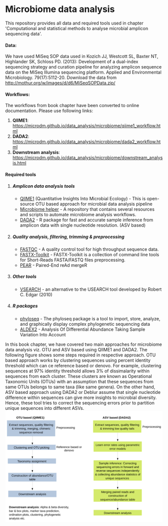 # Microbiome data analysis

This repository provides all data and required tools used in chapter 'Computational and statistical methods to analyse microbial amplicon sequencing data'.

#### Data:
We have used MiSeq SOP data used in Kozich JJ, Westcott SL, Baxter NT, Highlander SK, Schloss PD. (2013): Development of a dual-index sequencing strategy and curation pipeline for analyzing amplicon sequence data on the MiSeq Illumina sequencing platform. Applied and Environmental Microbiology. 79(17):5112-20. 
Download the data from http://mothur.org/w/images/d/d6/MiSeqSOPData.zip/

#### Workflows:

The workflows from book chapter have been converted to online documentation. Please use following links:
1. **QIIME1**: https://microdm.github.io/data_analysis/microbiome/qiime1_workflow.html
2. **DADA2**: https://microdm.github.io/data_analysis/microbiome/dada2_workflow.html
3. **Downstream analysis**: https://microdm.github.io/data_analysis/microbiome/downstream_analysis.html

#### Required tools
1. ##### Amplicon data analysis tools
    * [QIIME1](http://qiime.org/install/install.html) (Quantitative Insights Into Microbial Ecology) - This is open-source OTU based approach for microbial data analysis pipeline
    * [Microbiome helper](https://github.com/LangilleLab/microbiome_helper/wiki) - A repository that contains several resources and scripts to automate microbiome analysis workflows.
    * [DADA2](https://benjjneb.github.io/dada2/index.html) - R package for fast and accurate sample inference from amplicon data with single nucleotide resolution. (ASV based)
2. ##### Quality analysis, filtering, trimming & preprocessing
    * [FASTQC](https://www.bioinformatics.babraham.ac.uk/projects/fastqc/) - A quality control tool for high throughput sequence data.
    * [FASTX-Toolkit](http://hannonlab.cshl.edu/fastx_toolkit/) - FASTX-Toolkit is a collection of command line tools for Short-Reads FASTA/FASTQ files preprocessing.
    * [PEAR](https://github.com/tseemann/PEAR) - Paired-End reAd mergeR
3. ##### Other tools
    * [VSEARCH](https://github.com/torognes/vsearch) - an alternative to the USEARCH tool developed by Robert C. Edgar (2010)
4. ##### R packages
    * [phyloseq](https://joey711.github.io/phyloseq/) - The phyloseq package is a tool to import, store, analyze, and graphically display complex phylogenetic sequencing data
    * [ALDEX2](https://bioconductor.org/packages/release/bioc/html/ALDEx2.html) - Analysis Of Differential Abundance Taking Sample Variation Into Account

In this book chapter, we have covered two main approaches for microbiome data analysis viz. OTU and ASV based using QIIME1 and DADA2. The following figure shows some steps required in respective approach. 
OTU based approach works by clustering sequences using percent identity threshold which can ce reference based or denovo. For example, clustering sequences at 97% identity threshold allows 3% of dissimalarity 
within sequences from each cluster. These clusters are known as Operational Taxonomic Units (OTUs) with an assumption that these sequences from same OTUs belongs to same taxa (like same genera). On the other hand,
ASV based approach using DADA2 or Deblur assume that single nucleotide difference within sequences can give more insights to microbial diversity. Hence, these tool tries to correct the sequencing errors prior
to partition unique sequences into different ASVs.
![alt text](https://github.com/nikeetaC/amplicon_data_analysis/blob/master/img/Fig2.jpeg "Microbiome data analysis approaches")
